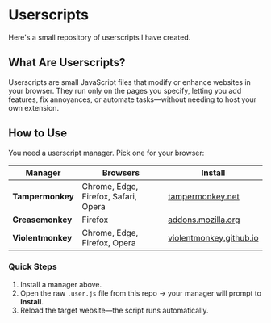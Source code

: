 # Userscripts
Here's a small repository of userscripts I have created.

## What Are Userscripts?

Userscripts are small JavaScript files that modify or enhance websites in your browser. They run only on the pages you specify, letting you add features, fix annoyances, or automate tasks—without needing to host your own extension.

## How to Use

You need a userscript manager. Pick one for your browser:

| Manager           | Browsers                             | Install                                                                      |
| ----------------- | ------------------------------------ | ---------------------------------------------------------------------------- |
| **Tampermonkey**  | Chrome, Edge, Firefox, Safari, Opera | [tampermonkey.net](https://www.tampermonkey.net/)                            |
| **Greasemonkey**  | Firefox                              | [addons.mozilla.org](https://addons.mozilla.org/firefox/addon/greasemonkey/) |
| **Violentmonkey** | Chrome, Edge, Firefox, Opera         | [violentmonkey.github.io](https://violentmonkey.github.io/)                  |

### Quick Steps

1. Install a manager above.
2. Open the raw `.user.js` file from this repo → your manager will prompt to **Install**.
3. Reload the target website—the script runs automatically.



